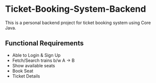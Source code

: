 # Ticket-Booking-System-Backend
This is a personal backend project for ticket booking system using Core Java.

## Functional Requirements
- Able to Login & Sign Up
- Fetch/Search trains b/w A -> B
- Show available seats
- Book Seat
- Ticket Details